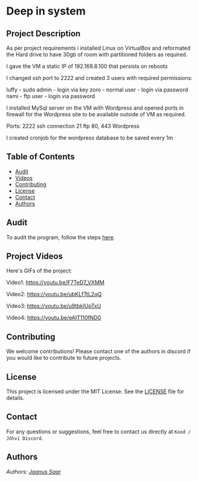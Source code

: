 # Deep in system

## Project Description

As per project requirements i installed Linux on VirtualBox and reformated the Hard drive to have 30gb of room with partitioned folders as required.

I gave the VM a static IP of 192.168.8.100 that persists on reboots

I changed ssh port to 2222 and created 3 users with required permissions:

luffy - sudo admin - login via key
zoro - normal user - login via password
nami - ftp user - login via password

I installed MySql server on the VM with Wordpress and opened ports in firewall for the Wordpress site to be available outside of VM as required.

Ports:
2222 ssh connection
21 ftp
80, 443 Wordpress

I created cronjob for the wordpress database to be saved every 1m

## Table of Contents

- [Audit](#audit)
- [Videos](#videos)
- [Contributing](#contributing)
- [License](#license)
- [Contact](#contact)
- [Authors](#authors)

## Audit

To audit the program, follow the steps [here](https://github.com/01-edu/public/tree/master/subjects/devops/deep-in-system/audit).

## Project Videos

Here's GIFs of the project:

Video1: https://youtu.be/F7TeD7_VXMM

Video2: https://youtu.be/ubKLfTtL2qQ

Video3: https://youtu.be/u9tbkIUpTxU

Video4: https://youtu.be/eAIT110fND0

## Contributing

We welcome contributions! Please contact one of the authors in discord if you would like to contribute to future projects.

## License

This project is licensed under the MIT License. See the [LICENSE](https://opensource.org/license/mit) file for details.

## Contact

For any questions or suggestions, feel free to contact us directly at `Kood / Jõhvi Discord`.

## Authors

_Authors: [Jaanus Saar](https://01.kood.tech/git/jsaar)_
